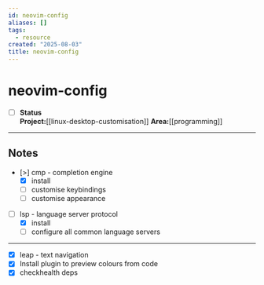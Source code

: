 ```yaml
---
id: neovim-config
aliases: []
tags:
  - resource
created: "2025-08-03"
title: neovim-config
---
```


# neovim-config

- [ ] **Status**  
**Project:**[[linux-desktop-customisation]] 
**Area:**[[programming]] 

---

## Notes  
 
- [>] cmp - completion engine
    - [x] install
    - [ ] customise keybindings
    - [ ] customise appearance
- [ ] lsp - language server protocol
    - [x] install
    - [ ] configure all common language servers

---

- [x] leap - text navigation
- [x] Install plugin to preview colours from code
- [x] checkhealth deps
